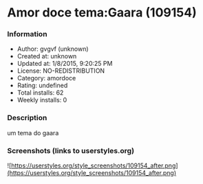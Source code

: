 # Amor doce tema:Gaara (109154)

### Information
- Author: gvgvf (unknown)
- Created at: unknown
- Updated at: 1/8/2015, 9:20:25 PM
- License: NO-REDISTRIBUTION
- Category: amordoce
- Rating: undefined
- Total installs: 62
- Weekly installs: 0


### Description
um tema do gaara


### Screenshots (links to userstyles.org)
![https://userstyles.org/style_screenshots/109154_after.png](https://userstyles.org/style_screenshots/109154_after.png)


